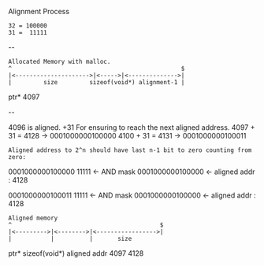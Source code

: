 Alignment Process

    32 = 100000
    31 =  11111 

--

    Allocated Memory with malloc.
    ^                                                $
    |<--------------------->|<----->|<-------------->| 
    |         size         sizeof(void*) alignment-1 |
   ptr*
   4097

--

   4096 is aligned.
   +31 For ensuring to reach the next aligned address.
   4097 + 31 = 4128  ->  0001000000100000
   4100 + 31 = 4131  ->  0001000000100011

    Aligned address to 2^n should have last n-1 bit to zero counting from zero: 
   0001000000100000
              11111  <- AND mask
   0001000000100000  <- aligned addr : 4128
   
   0001000000100011
              11111  <- AND mask
   0001000000100000  <- aligned addr : 4128

    Aligned memory
    ^                                          $
    |<--------->|<-------->|<----------------->| 
    |           |          |       size     
   ptr*   sizeof(void*)  aligned
                          addr
   4097                   4128

